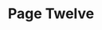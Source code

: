 ---
title: 'Page Twelve'
slug: '12'
authors:
  - bisma-aftab
prev: '11'
next: '13'
number: 12
img: /imgs/2024/12.svg
---